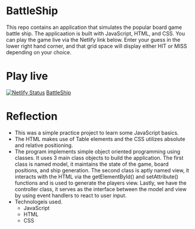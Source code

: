 # BattleShip
This repo contains an application that simulates the popular board game battle ship. The applicaation is built with JavaScript, HTML, and CSS. You can play the game live via the Netlify link below. Enter your guess in the lower right hand corner, and that grid space will display either HIT or MISS depending on your choice.  

# Play live 
[![Netlify Status](https://api.netlify.com/api/v1/badges/f904e25a-4c5b-46c4-9379-28789ecb314a/deploy-status)](https://app.netlify.com/sites/naughty-swanson-ef2f3e/deploys)
<a href="https://naughty-swanson-ef2f3e.netlify.app">BattleShip</a>

# Reflection
<ul>
  <li> This was a simple practice project to learn some JavaScript basics.</li>
  <li> The HTML makes use of Table elements and the CSS utilizes absolute and relative positioning.</li>
  <li> The program implements simple object oriented programming using classes. It uses 3 main class objects to build the application. The first class is named model, it maintains the state of the game, board positions, and ship generation. The second class is aptly named view, it interacts with the HTML via the getElementById() and setAttribute() functions and is used to generate the players view. Lastly, we have the controller class, it serves as the interface between the model and view by using event handlers to react to user input.</li>
  <li>Technologeis used.
    <ul>
      <li>JavaScript</li>
      <li>HTML</li>
      <li>CSS</li>
    </ul>
  </li>
</ul>

